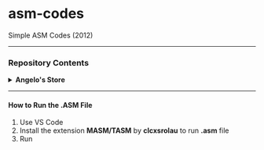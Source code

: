 # asm-codes
Simple ASM Codes (2012)

---
### Repository Contents
<details> 

<summary><b> Angelo's Store</b></summary>

  * Run Preview: [via linkedin.com/in/angeloparayno](https://www.linkedin.com/posts/angeloparayno_after-all-the-ai-chatgpt-google-bard-activity-7044446734051147776-puxD?utm_source=share&utm_medium=member_desktop)
  * Sample Output:
[![](images/Angelo-Store-Sample-Output-1.png)](https://www.linkedin.com/posts/angeloparayno_after-all-the-ai-chatgpt-google-bard-activity-7044446734051147776-puxD?utm_source=share&utm_medium=member_desktop)
  * Last Updated: 03/2023 (replaced utf-8 characters that are not working)

</details>
 
---
#### How to Run the **.ASM** File
1. Use VS Code
2. Install the extension **MASM/TASM** by **clcxsrolau** to run **.asm** file
3. Run
